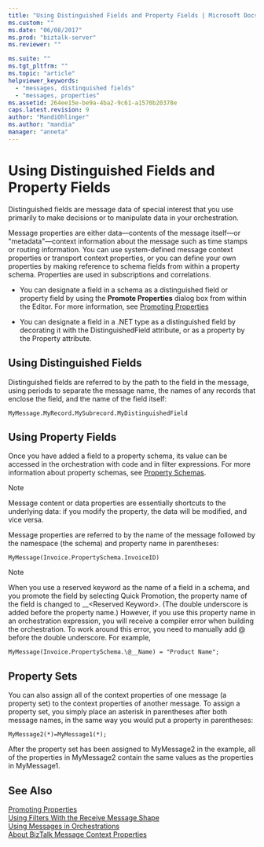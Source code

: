 ```yaml
---
title: "Using Distinguished Fields and Property Fields | Microsoft Docs"
ms.custom: ""
ms.date: "06/08/2017"
ms.prod: "biztalk-server"
ms.reviewer: ""

ms.suite: ""
ms.tgt_pltfrm: ""
ms.topic: "article"
helpviewer_keywords: 
  - "messages, distinquished fields"
  - "messages, properties"
ms.assetid: 264ee15e-be9a-4ba2-9c61-a1570b20378e
caps.latest.revision: 9
author: "MandiOhlinger"
ms.author: "mandia"
manager: "anneta"
---
```

# Using Distinguished Fields and Property Fields
Distinguished fields are message data of special interest that you use primarily to make decisions or to manipulate data in your orchestration.  
  
 Message properties are either data—contents of the message itself—or "metadata"—context information about the message such as time stamps or routing information. You can use system-defined message context properties or transport context properties, or you can define your own properties by making reference to schema fields from within a property schema. Properties are used in subscriptions and correlations.  
  
-   You can designate a field in a schema as a distinguished field or property field by using the **Promote Properties** dialog box from within the Editor. For more information, see [Promoting Properties](../core/promoting-properties.md)  
  
-   You can designate a field in a .NET type as a distinguished field by decorating it with the DistinguishedField attribute, or as a property by the Property attribute.  
  
## Using Distinguished Fields  
 Distinguished fields are referred to by the path to the field in the message, using periods to separate the message name, the names of any records that enclose the field, and the name of the field itself:  
  
```  
MyMessage.MyRecord.MySubrecord.MyDistinguishedField  
```  
  
## Using Property Fields  
 Once you have added a field to a property schema, its value can be accessed in the orchestration with code and in filter expressions. For more information about property schemas, see [Property Schemas](../core/property-schemas.md).  
  
> [!NOTE]
>  Message content or data properties are essentially shortcuts to the underlying data: if you modify the property, the data will be modified, and vice versa.  
  
 Message properties are referred to by the name of the message followed by the namespace (the schema) and property name in parentheses:  
  
```  
MyMessage(Invoice.PropertySchema.InvoiceID)  
```  
  
> [!NOTE]
>  When you use a reserved keyword as the name of a field in a schema, and you promote the field by selecting Quick Promotion, the property name of the field is changed to __\<Reserved Keyword\>. (The double underscore is added before the property name.) However, if you use this property name in an orchestration expression, you will receive a compiler error when building the orchestration.  To work around this error, you need to manually add \@ before the double underscore. For example,  
>   
>  `MyMessage(Invoice.PropertySchema.\@__Name) = "Product Name";`  
  
## Property Sets  
 You can also assign all of the context properties of one message (a property set) to the context properties of another message. To assign a property set, you simply place an asterisk in parentheses after both message names, in the same way you would put a property in parentheses:  
  
```  
MyMessage2(*)=MyMessage1(*);  
```  
  
 After the property set has been assigned to MyMessage2 in the example, all of the properties in MyMessage2 contain the same values as the properties in MyMessage1.  
  
## See Also  
 [Promoting Properties](../core/promoting-properties.md)   
 [Using Filters With the Receive Message Shape](../core/using-filters-with-the-receive-message-shape.md)   
 [Using Messages in Orchestrations](../core/using-messages-in-orchestrations.md)   
 [About BizTalk Message Context Properties](../core/about-biztalk-message-context-properties.md)
